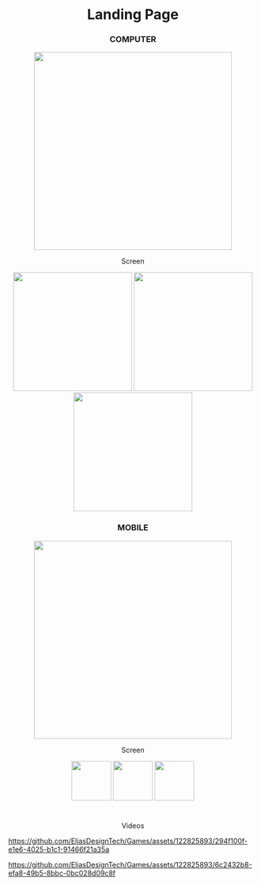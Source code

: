<div align="center">

# Landing Page

</div>

<div align="center">
  
### COMPUTER
<img width="400" src="https://github.com/EliasDesignTech/Games/assets/122825893/5bc2e4f7-268f-4b8c-9c3f-37abecdfda0e" />
</div>

<div align="center">
  <p>Screen</p>
  <img width="240" src="https://github.com/EliasDesignTech/Games/assets/122825893/03977294-6d38-4d00-8572-ce54f7704a30" />
  <img width="240" src="https://github.com/EliasDesignTech/Games/assets/122825893/095b8027-d476-4041-bcc1-c476bb30a780" />
  <img width="240" src="https://github.com/EliasDesignTech/Games/assets/122825893/a043a924-e8df-46ef-93c9-0a4e767ea2ec" />
</div>

<div align="center">
  
### MOBILE
<img align="center" width="400" src="https://github.com/EliasDesignTech/Games/assets/122825893/656b0e75-c662-4840-88b7-b92d7f9433a6" />
</div>

<div align="center">
  <p>Screen</p>
  <img width="80" src="https://github.com/EliasDesignTech/Games/assets/122825893/c2a5220d-0839-48d2-9d97-8e1369352165" />
  <img width="80" src="https://github.com/EliasDesignTech/Games/assets/122825893/d65b6e9d-4a03-450f-92f2-df631b71d561" />
  <img width="80" src="https://github.com/EliasDesignTech/Games/assets/122825893/d7c858fd-658c-4fbe-9345-af49cfeaa587" />
</div>

#

<div align="center">
  
<p>Videos</p>

</div>

https://github.com/EliasDesignTech/Games/assets/122825893/294f100f-e1e6-4025-b1c1-91466f21a35a

https://github.com/EliasDesignTech/Games/assets/122825893/6c2432b8-efa8-49b5-8bbc-0bc028d09c8f
